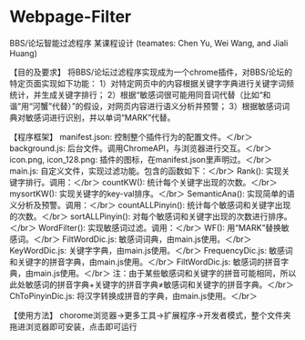 # Webpage-Filter

BBS/论坛智能过滤程序 某课程设计
(teamates: Chen Yu, Wei Wang, and Jiali Huang)

【目的及要求】
将BBS/论坛过滤程序实现成为一个chrome插件，对BBS/论坛的特定页面实现如下功能：
1）对特定网页中的内容根据关键字字典进行关键字词频统计，并生成关键字排行；
2）根据“敏感词很可能用同音词代替（比如“和谐”用“河蟹”代替）”的假设，对网页内容进行语义分析并预警；
3）根据敏感词词典对敏感词进行识别，并以单词“MARK”代替。

【程序框架】
manifest.json: 控制整个插件行为的配置文件。＜/br＞
background.js: 后台文件。调用ChromeAPI，与浏览器进行交互。＜/br＞
icon.png, icon_128.png: 插件的图标，在manifest.json里声明过。＜/br＞
main.js: 自定义文件，实现过滤功能。包含的函数如下：＜/br＞
  Rank(): 实现关键字排行。调用：＜/br＞
    countKW(): 统计每个关键字出现的次数。＜/br＞
    mysortKW(): 实现关键字的key-val排序。＜/br＞
	SemanticAna(): 实现简单的语义分析及预警。调用：＜/br＞
    countALLPinyin(): 统计每个敏感词和关键字出现的次数。＜/br＞
    sortALLPinyin(): 对每个敏感词和关键字出现的次数进行排序。＜/br＞
  WordFilter(): 实现敏感词过滤。调用：＜/br＞
    WF(): 用“MARK”替换敏感词。＜/br＞
  FiltWordDic.js: 敏感词词典，由main.js使用。＜/br＞
  KeyWordDic.js: 关键字字典，由main.js使用。＜/br＞
  FrequencyDic.js: 敏感词和关键字的拼音字典，由main.js使用。＜/br＞
  FiltWordDic.js: 敏感词的拼音字典，由main.js使用。＜/br＞
    注：由于某些敏感词和关键字的拼音可能相同，所以此处敏感词的拼音字典+关键字的拼音字典≠敏感词和关键字的拼音字典。＜/br＞
  ChToPinyinDic.js: 将汉字转换成拼音的字典，由main.js使用。＜/br＞
  
【使用方法】
chorome浏览器->更多工具->扩展程序->开发者模式，整个文件夹拖进浏览器即可安装，点击即可运行
